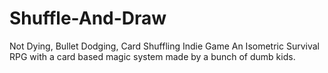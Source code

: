 # Shuffle-And-Draw
Not Dying, Bullet Dodging, Card Shuffling Indie Game
An Isometric Survival RPG with a card based magic system made by a bunch of dumb kids.
